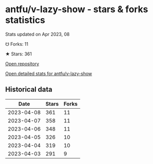 # antfu/v-lazy-show - stars & forks statistics

Stats updated on Apr 2023, 08

☋ Forks: 11

★ Stars: 361

[Open repository](https://github.com/antfu/v-lazy-show)

[Open detailed stats for antfu/v-lazy-show](https://reviewgithub.com/rep/antfu/v-lazy-show)

## Historical data
| Date | Stars | Forks |
|------|-------|-------|
| 2023-04-08 | 361 | 11 | 
| 2023-04-07 | 358 | 11 | 
| 2023-04-06 | 348 | 11 | 
| 2023-04-05 | 326 | 10 | 
| 2023-04-04 | 319 | 10 | 
| 2023-04-03 | 291 | 9 | 

